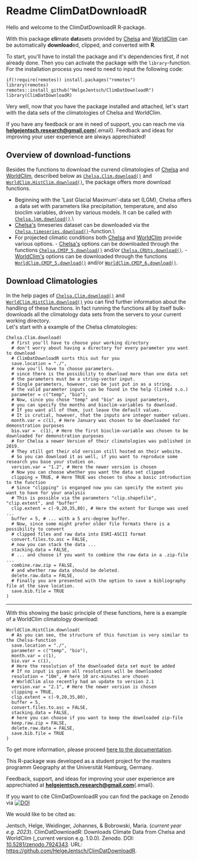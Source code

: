 # Readme ClimDatDownloadR

Hello and welcome to the ClimDatDownloadR R-package.

With this package **cli**mate **dat**asets provided by [Chelsa](http://chelsa-climate.org/) and [WorldClim](https://www.worldclim.org/) can be automatically **download**ed, clipped, and converted with **R**.

To start, you'll have to install the package and it's dependencies first, if not already done. Then you can activate the package with the `library`-function.\
For the installation process you need to need to input the following code:

```(r)
if(!require(remotes)) install.packages("remotes")
library(remotes)
remotes::install_github("HelgeJentsch/ClimDatDownloadR")
library(ClimDatDownloadR)
```

Very well, now that you have the package installed and attached, let's start with the data sets of the climatologies of Chelsa and WorldClim.

If you have any feedback or are in need of support, you can reach me via [**helgejentsch.research\@gmail.com**](mailto:helgejentsch.research@gmail.com){.email}. Feedback and ideas for improving your user experience are always apprechiated!

## Overview of download-functions

Besides the functions to download the currend climatologies of [Chelsa](http://chelsa-climate.org/) and [WorldClim](https://www.worldclim.org/), described below as [`Chelsa.Clim.download()`](./man/Chelsa.Clim.download.Rd) and [`WorldClim.HistClim.download()`](./man/WorldClim.HistClim.download.Rd), the package offers more download functions.

- Beginning with the 'Last Glacial Maximum'-data set (LGM), Chelsa offers a data set with parameters like precipitation, temperature, and also bioclim variables, driven by various models. It can be called with [`Chelsa.lgm.download()`](./man/Chelsa.lgm.download.Rd).\
- [Chelsa's](http://chelsa-climate.org/) timeseries dataset can be downloaded via the [`Chelsa.timeseries.download()`](./man/Chelsa.timeseries.download.Rd)-function.\
- For projected climatic conditions both [Chelsa](http://chelsa-climate.org/) and [WorldClim](https://www.worldclim.org/) provide various options. - [Chelsa's](http://chelsa-climate.org/) options can be downloaded through the functions [`Chelsa.CMIP_5.download()`](./man/Chelsa.CMIP_5.download.Rd) and/or [`Chelsa.CRUts.download()`](./man/Chelsa.CRUts.download.Rd). - [WorldClim's](https://www.worldclim.org/) options can be downloaded through the functions [`WorldClim.CMIP_5.download()`](./man/WorldClim.CMIP_5.download.Rd) and/or [`WorldClim.CMIP_6.download()`](./man/WorldClim.CMIP_6.download.Rd).

## Download Climatologies

In the help pages of [`Chelsa.Clim.download()`](./man/Chelsa.Clim.download.Rd) and [`WorldClim.HistClim.download()`](./man/WorldClim.HistClim.download.Rd) you can find further information about the handling of these functions. In fact running the functions all by itself bulk-downloads all the climatology data sets from the servers to your current working directory.  
Let's start with a example of the Chelsa climatologies:

```(r)
Chelsa.Clim.download(
  # first you'll have to choose your working directory
  # don't worry about having a directory for every parameter you want to download
  # ClimDatDownloadR sorts this out for you
  save.location = "./",
  # now you'll have to choose parameters.
  # since there is the possibility to download more than one data set
  # the parameters must be a string-vector input.
  # Single parameters, however, can be just put in as a string.
  # the valid parameter inputs can be found in the help (linked s.o.)
  parameter = c("temp", "bio"),
  # Now, since you chose "temp" and "bio" as input parameters,
  # you can specify the months and bioclim-variables to download.
  # If you want all of them, just leave the default values.
  # It is crutial, however, that the inputs are integer number values.
  month.var = c(1), # Here January was chosen to be downloaded for demonstration purposes
  bio.var =  c(1), # Here the first bioclim-variable was chosen to be downloaded for demonstration purposes
  # For Chelsa a newer Version of their climatologies was published in 2019.
  # They still got their old version still hosted on their website.
  # So you can download it as well, if you want to reproduce some research you base your studies on.
  version.var = "1.2", # Here the newer version is chosen
  # Now you can choose whether you want the data set clipped
  clipping = TRUE, # Here TRUE was chosen to show a basic introduction to the function
  # Since "clipping" is enganged now you can specify the extent you want to have for your analysis
  # This is possible via the parameters "clip.shapefile", "clip.extent", and "buffer"
  clip.extent = c(-9,20,35,80), # Here the extent for Europe was used ...
  buffer = 5, # ... with a 5 arc-degree buffer.
  # Now, since some might prefer older file formats there is a possibility to convert
  # clipped files and raw data into ESRI-ASCII format
  convert.files.to.asc = FALSE,
  # now you can stack the data ...
  stacking.data = FALSE,
  # ... and choose if you want to combine the raw data in a .zip-file ...
  combine.raw.zip = FALSE,
  # and whether raw data should be deleted.
  delete.raw.data = FALSE,
  # Finally you are presented with the option to save a bibliography file at the save location.
  save.bib.file = TRUE
)
```

---

With this showing the basic principle of these functions, here is a example of a WorldClim climatology download:

```(r)
WorldClim.HistClim.download(
  # As you can see, the structure of this function is very similar to the Chelsa-function
  save.location = "./",
  parameter = c("temp", "bio"),
  month.var = c(1),
  bio.var = c(1),
  # Here the resolution of the downloaded data set must be added
  # If no input is given all resolutions will be downloaded
  resolution = "10m", # here 10 arc-minutes are chosen
  # WorldClim also recently had an update to version 2.1
  version.var = "2.1", # Here the newer version is chosen
  clipping = TRUE,
  clip.extent = c(-9,20,35,80),
  buffer = 5,
  convert.files.to.asc = FALSE,
  stacking.data = FALSE,
  # here you can choose if you want to keep the downloaded zip-file
  keep.raw.zip = FALSE,
  delete.raw.data = FALSE,
  save.bib.file = TRUE
)
```

To get more information, please proceed [here to the documentation](./articles/ClimDatDownloadR.html).

This R-package was developed as a student project for the masters programm Geography at the Universität Hamburg, Germany.

Feedback, support, and ideas for improving your user experience are apprechiated at [**helgejentsch.research\@gmail.com**](mailto:helgejentsch.research@gmail.com){.email}.

If you want to cite ClimDatDownloadR you can find the package on Zenodo via [![DOI](https://zenodo.org/badge/DOI/10.5281/zenodo.7924343.svg)](https://doi.org/10.5281/zenodo.7924343)

We would like to be cited as:

Jentsch, Helge, Weidinger, Johannes, & Bobrowski, Maria. (_current year e.g. 2023_). ClimDatDownloadR: Downloads Climate Data from Chelsa and WorldClim (_current version e.g. 1.0.0). Zenodo. DOI: [10.5281/zenodo.7924343](http://doi.org/10.5281/zenodo.7924343). URL: <https://github.com/HelgeJentsch/ClimDatDownloadR>.

